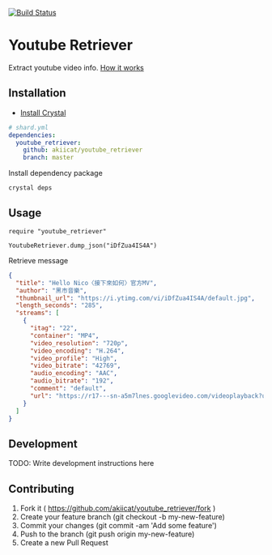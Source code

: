 [![Build Status](https://travis-ci.org/akiicat/youtube_retriever.svg?branch=master)](https://travis-ci.org/akiicat/youtube_retriever)

# Youtube Retriever

Extract youtube video info. [How it works](https://www.quora.com/How-can-I-make-a-YouTube-video-downloader-web-application-from-scratch)

## Installation

- [Install Crystal](https://crystal-lang.org/docs/installation/)

```yml
# shard.yml
dependencies:
  youtube_retriever:
    github: akiicat/youtube_retriever
    branch: master
```

Install dependency package

```
crystal deps
```

## Usage

```cr
require "youtube_retriever"

YoutubeRetriever.dump_json("iDfZua4IS4A")
```

Retrieve message

```json
{
  "title": "Hello Nico〈接下來如何〉官方MV",
  "author": "黑市音樂",
  "thumbnail_url": "https://i.ytimg.com/vi/iDfZua4IS4A/default.jpg",
  "length_seconds": "285",
  "streams": [
    {
      "itag": "22",
      "container": "MP4",
      "video_resolution": "720p",
      "video_encoding": "H.264",
      "video_profile": "High",
      "video_bitrate": "42769",
      "audio_encoding": "AAC",
      "audio_bitrate": "192",
      "comment": "default",
      "url": "https://r17---sn-a5m7lnes.googlevideo.com/videoplayback?upn=MwgcZ4Qf6z4&mt=1493538623&mn=sn-a5m7lnes&itag=22&sparams=dur%2Cei%2Cid%2Cip%2Cipbits%2Citag%2Clmt%2Cmime%2Cmm%2Cmn%2Cms%2Cmv%2Cpl%2Cratebypass%2Crequiressl%2Csource%2Cupn%2Cexpire&lmt=1481464250294058&dur=284.839&ratebypass=yes&ip=35.185.235.88&source=youtube&ei=l5cFWbmUK8O0_APA9baIDw&ms=au&requiressl=yes&ipbits=0&pl=20&mv=m&id=o-AETx6aICa6_LueROrL_fQU-4bLsXJJOMvEDqrBiWYWPg&mime=video%2Fmp4&key=yt6&expire=1493560311&mm=31&signature=3F1ED0B8831934D6E14F56F0467CE09005BBFBB5.94A565109A4D33B1B2F5834D60B856A76B968E74"
    }
  ]
}
```

## Development

TODO: Write development instructions here

## Contributing

1. Fork it ( https://github.com/akiicat/youtube_retriever/fork )
2. Create your feature branch (git checkout -b my-new-feature)
3. Commit your changes (git commit -am 'Add some feature')
4. Push to the branch (git push origin my-new-feature)
5. Create a new Pull Request
